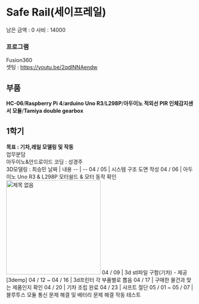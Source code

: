 # Safe Rail(세이프레일)
남은 금액 : 0
사비 : 14000
### 프로그램
Fusion360   
셋팅 : https://youtu.be/2qdINNAendw
## 부품
__HC-06__/__Raspberry Pi 4__/__arduino Uno R3__/__L298P__/__아두이노 적외선 PIR 인체감지센서 모듈__/__Tamiya double gearbox__
## 1학기
**목표 : 기차,레일 모델링 및 작동**  
업무분담  
아두이노&안드로이드 코딩 : 성경주  
3D모델링 : 최승민
날짜 | 내용
-- | --
04 / 05 | 시스템 구조 도면 작성
04 / 06 | 아두이노 Uno R3 & L298P 모터쉴드 & 모터 동작 확인<br>  <img width="253" alt="제목 없음" src="https://user-images.githubusercontent.com/56481147/115044853-e11d0280-9f10-11eb-81de-1601605df807.png">
04 / 09 | 3d stl파일 구함(기차) - 제공[3demp]
04 / 12 ~  04 / 16 | 3d프린터 각 부품별로 뽑음
04 / 17 | 구매한 물건과 맞는 제품인지 확인
04 / 20 | 기차 조립 완료
04 / 23 | 샤프트 절단 
05 / 01 ~ 05 / 07 | 블루투스 모듈 통신 문제 해결 및 배터리 문제 해결 작동 테스트
